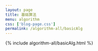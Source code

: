 ```yaml
---
layout: page
title: 基础算法
menu: algorithm
css: ['blog-page.css']
permalink: /algorithm-all/basicAlg
---
```


{% include algorithm-all/basicAlg.html %}
